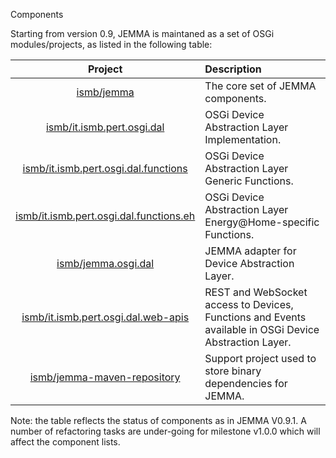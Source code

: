 Components
<!-- Remember: the first line always goes with the title-->
<!-- Please use h3 headers (###) inside these files -->

Starting from version 0.9, JEMMA is maintaned as a set of OSGi modules/projects, as listed in the following table:

<div class="jemmahwtablesfather">

| Project | Description |
| :------:|:------------|
| [ismb/jemma](https://github.com/ismb/jemma) | The core set of JEMMA components.|
| [ismb/it.ismb.pert.osgi.dal](https://github.com/ismb/it.ismb.pert.osgi.dal) | OSGi Device Abstraction Layer Implementation.|
| [ismb/it.ismb.pert.osgi.dal.functions](https://github.com/ismb/it.ismb.pert.osgi.dal.functions) | OSGi Device Abstraction Layer Generic Functions.|
| [ismb/it.ismb.pert.osgi.dal.functions.eh](https://github.com/ismb/it.ismb.pert.osgi.dal.functions.eh) | OSGi Device Abstraction Layer Energy@Home-specific Functions. |
| [ismb/jemma.osgi.dal](https://github.com/ismb/jemma.osgi.dal) | JEMMA adapter for Device Abstraction Layer. |
| [ismb/it.ismb.pert.osgi.dal.web-apis](https://github.com/ismb/it.ismb.pert.osgi.dal.web-apis) | REST and WebSocket access to Devices, Functions and Events available in OSGi Device Abstraction Layer.|
| [ismb/jemma-maven-repository](https://github.com/ismb/jemma-maven-repository) | Support project used to store binary dependencies for JEMMA.|

</div>

Note: the table reflects the status of components as in JEMMA V0.9.1. 
A number of refactoring tasks are under-going for milestone v1.0.0 which will affect the component lists.





